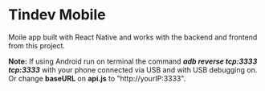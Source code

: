 # Tindev Mobile

Moile app built with React Native and works with the backend and frontend from this project.

**Note:** If using Android run on terminal the command _**adb reverse tcp:3333 tcp:3333**_ with your phone connected via USB and with USB debugging on. Or change **baseURL** on **api.js** to "http://yourIP:3333".
